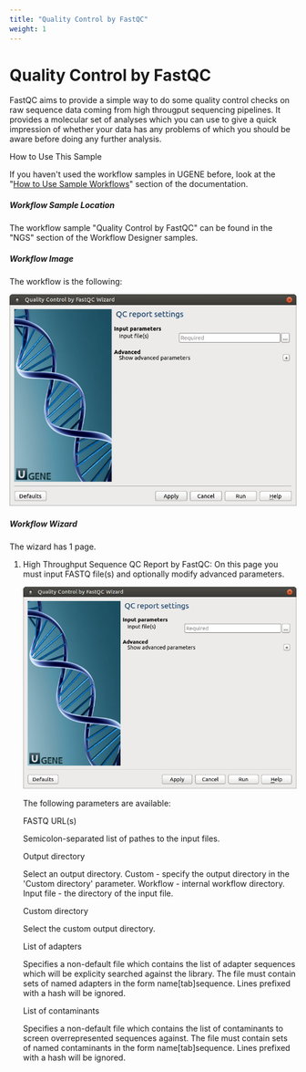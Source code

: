 ```yaml
---
title: "Quality Control by FastQC"
weight: 1
---
```



# Quality Control by FastQC

FastQC aims to provide a simple way to do some quality control checks on raw sequence data coming from high througput sequencing pipelines. It provides a molecular set of analyses which you can use to give a quick impression of whether your data has any problems of which you should be aware before doing any further analysis.

How to Use This Sample

If you haven't used the workflow samples in UGENE before, look at the "[How to Use Sample Workflows](how-to-use-sample-workflows.md)" section of the documentation.

##### Workflow Sample Location

The workflow sample "Quality Control by FastQC" can be found in the "NGS" section of the Workflow Designer samples.

##### Workflow Image

The workflow is the following:


![](/images/65930352/65930353.png)

##### Workflow Wizard

The wizard has 1 page.

1.  High Throughput Sequence QC Report by FastQC: On this page you must input FASTQ file(s) and optionally modify advanced parameters.


    ![](/images/65930352/65930354.png)

     The following parameters are available:

    FASTQ URL(s)

    Semicolon-separated list of pathes to the input files.

    Output directory

    Select an output directory. Custom - specify the output directory in the 'Custom directory' parameter. Workflow - internal workflow directory. Input file - the directory of the input file.

    Custom directory

    Select the custom output directory.

    List of adapters

    Specifies a non-default file which contains the list of adapter sequences which will be explicity searched against the library. The file must contain sets of named adapters in the form name\[tab\]sequence. Lines prefixed with a hash will be ignored.



    List of contaminants

    Specifies a non-default file which contains the list of contaminants to screen overrepresented sequences against. The file must contain sets of named contaminants in the form name\[tab\]sequence. Lines prefixed with a hash will be ignored.
